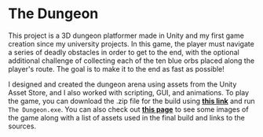 The Dungeon
===========

This project is a 3D dungeon platformer made in Unity and my first game creation since my university projects. In this game, the player must navigate a series of deadly obstacles in order to get to the end, with the optional additional challenge of collecting each of the ten blue orbs placed along the player's route. The goal is to make it to the end as fast as possible!

I designed and created the dungeon arena using assets from the Unity Asset Store, and I also worked with scripting, GUI, and animations. To play the game, you can download the .zip file for the build using **[this link](https://drive.google.com/uc?export=download&id=1CqePXpX5vNQ1Zkiv-qVr-z6x1cGani6S)** and run `The Dungeon.exe`. You can also check out **[this page](https://bensta.epizy.com/dungeon/)** to see some images of the game along with a list of assets used in the final build and links to the sources.
